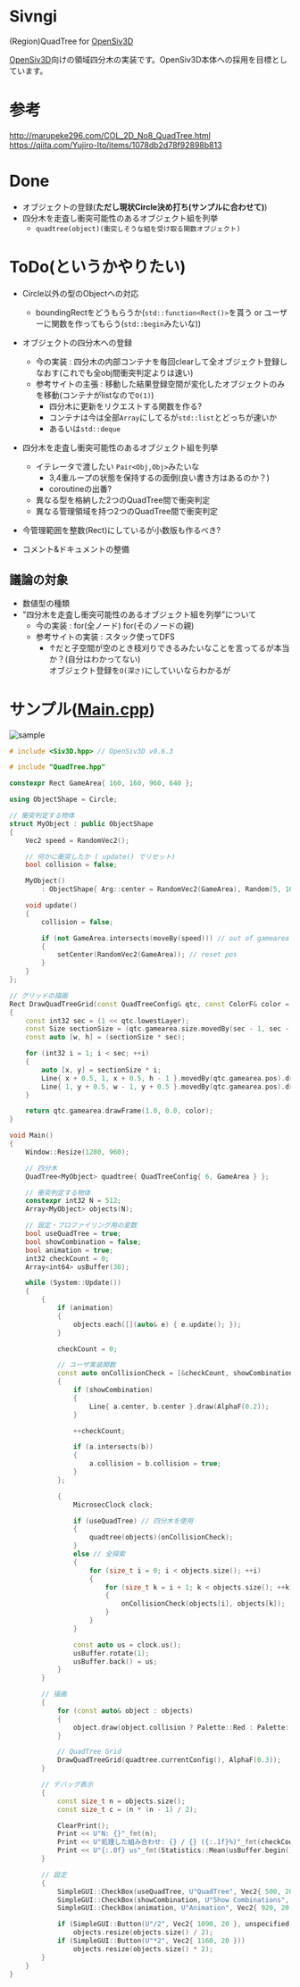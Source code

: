# Sivngi
(Region)QuadTree for [OpenSiv3D](https://github.com/Siv3D/OpenSiv3D)  

[OpenSiv3D](https://github.com/Siv3D/OpenSiv3D)向けの領域四分木の実装です。OpenSiv3D本体への採用を目標としています。

# 参考
http://marupeke296.com/COL_2D_No8_QuadTree.html  
https://qiita.com/Yujiro-Ito/items/1078db2d78f92898b813  

# Done
* オブジェクトの登録(**ただし現状Circle決め打ち(サンプルに合わせて)**)
* 四分木を走査し衝突可能性のあるオブジェクト組を列挙
  * `quadtree(object)(衝突しそうな組を受け取る関数オブジェクト)`

# ToDo(というかやりたい)
* Circle以外の型のObjectへの対応
  * boundingRectをどうもらうか(`std::function<Rect()>`を貰う or ユーザーに関数を作ってもらう(`std::begin`みたいな))

* オブジェクトの四分木への登録
  * 今の実装 : 四分木の内部コンテナを毎回clearして全オブジェクト登録しなおす(これでも全obj間衝突判定よりは速い)
  * 参考サイトの主張 : 移動した結果登録空間が変化したオブジェクトのみを移動(コンテナがlistなので`O(1)`)
    * 四分木に更新をリクエストする関数を作る?
    * コンテナは今は全部`Array`にしてるが`std::list`とどっちが速いか
    * あるいは`std::deque`

* 四分木を走査し衝突可能性のあるオブジェクト組を列挙
  * イテレータで渡したい `Pair<Obj,Obj>`みたいな
    * 3,4重ループの状態を保持するの面倒(良い書き方はあるのか？)
    * coroutineの出番?
  * 異なる型を格納した2つのQuadTree間で衝突判定
  * 異なる管理領域を持つ2つのQuadTree間で衝突判定

* 今管理範囲を整数(Rect)にしているが小数版も作るべき?

* コメント&ドキュメントの整備

## 議論の対象
* 数値型の種類
* "四分木を走査し衝突可能性のあるオブジェクト組を列挙"について
  * 今の実装 : for(全ノード) for(そのノードの親)
  * 参考サイトの実装 : スタック使ってDFS
    * ↑だと子空間が空のとき枝刈りできるみたいなことを言ってるが本当か？(自分はわかってない)  
      オブジェクト登録を`O(深さ)`にしていいならわかるが

# サンプル([Main.cpp](https://github.com/falrnd/Sivngi/blob/master/Sivngi/Main.cpp))
<td align="center"><img alt="sample" src="https://user-images.githubusercontent.com/28914324/151736904-2e2d9bf9-3f39-49a3-bcc0-512ec7da7e08.png" ></td>  

```cpp
# include <Siv3D.hpp> // OpenSiv3D v0.6.3

# include "QuadTree.hpp"

constexpr Rect GameArea{ 160, 160, 960, 640 };

using ObjectShape = Circle;

// 衝突判定する物体
struct MyObject : public ObjectShape
{
	Vec2 speed = RandomVec2();

	// 何かに衝突したか ( update() でリセット)
	bool collision = false;

	MyObject()
		: ObjectShape{ Arg::center = RandomVec2(GameArea), Random(5, 10) } {}

	void update()
	{
		collision = false;

		if (not GameArea.intersects(moveBy(speed))) // out of gamearea
		{
			setCenter(RandomVec2(GameArea)); // reset pos
		}
	}
};

// グリッドの描画
Rect DrawQuadTreeGrid(const QuadTreeConfig& qtc, const ColorF& color = Palette::White)
{
	const int32 sec = (1 << qtc.lowestLayer);
	const Size sectionSize = (qtc.gamearea.size.movedBy(sec - 1, sec - 1) / sec);
	const auto [w, h] = (sectionSize * sec);

	for (int32 i = 1; i < sec; ++i)
	{
		auto [x, y] = sectionSize * i;
		Line{ x + 0.5, 1, x + 0.5, h - 1 }.movedBy(qtc.gamearea.pos).draw(1.0, color);
		Line{ 1, y + 0.5, w - 1, y + 0.5 }.movedBy(qtc.gamearea.pos).draw(1.0, color);
	}

	return qtc.gamearea.drawFrame(1.0, 0.0, color);
}

void Main()
{
	Window::Resize(1280, 960);

	// 四分木
	QuadTree<MyObject> quadtree{ QuadTreeConfig{ 6, GameArea } };

	// 衝突判定する物体
	constexpr int32 N = 512;
	Array<MyObject> objects(N);

	// 設定・プロファイリング用の変数
	bool useQuadTree = true;
	bool showCombination = false;
	bool animation = true;
	int32 checkCount = 0;
	Array<int64> usBuffer(30);

	while (System::Update())
	{
		{
			if (animation)
			{
				objects.each([](auto& e) { e.update(); });
			}

			checkCount = 0;

			// ユーザ実装関数
			const auto onCollisionCheck = [&checkCount, showCombination](MyObject& a, MyObject& b)
			{
				if (showCombination)
				{
					Line{ a.center, b.center }.draw(AlphaF(0.2));
				}

				++checkCount;

				if (a.intersects(b))
				{
					a.collision = b.collision = true;
				}
			};

			{
				MicrosecClock clock;

				if (useQuadTree) // 四分木を使用
				{
					quadtree(objects)(onCollisionCheck);
				}
				else // 全探索
				{
					for (size_t i = 0; i < objects.size(); ++i)
					{
						for (size_t k = i + 1; k < objects.size(); ++k)
						{
							onCollisionCheck(objects[i], objects[k]);
						}
					}
				}

				const auto us = clock.us();
				usBuffer.rotate(1);
				usBuffer.back() = us;
			}
		}

		// 描画
		{
			for (const auto& object : objects)
			{
				object.draw(object.collision ? Palette::Red : Palette::Lightgreen);
			}

			// QuadTree Grid
			DrawQuadTreeGrid(quadtree.currentConfig(), AlphaF(0.3));
		}

		// デバッグ表示
		{
			const size_t n = objects.size();
			const size_t c = (n * (n - 1) / 2);

			ClearPrint();
			Print << U"N: {}"_fmt(n);
			Print << U"処理した組み合わせ: {} / {} ({:.1f}%)"_fmt(checkCount, c, (100.0 * checkCount / c));
			Print << U"{:.0f} us"_fmt(Statistics::Mean(usBuffer.begin(), usBuffer.end()));
		}

		// 設定
		{
			SimpleGUI::CheckBox(useQuadTree, U"QuadTree", Vec2{ 500, 20 });
			SimpleGUI::CheckBox(showCombination, U"Show Combinations", Vec2{ 660, 20 });
			SimpleGUI::CheckBox(animation, U"Animation", Vec2{ 920, 20 });

			if (SimpleGUI::Button(U"/2", Vec2{ 1090, 20 }, unspecified, objects.size() > 1))
				objects.resize(objects.size() / 2);
			if (SimpleGUI::Button(U"*2", Vec2{ 1160, 20 }))
				objects.resize(objects.size() * 2);
		}
	}
}
```
